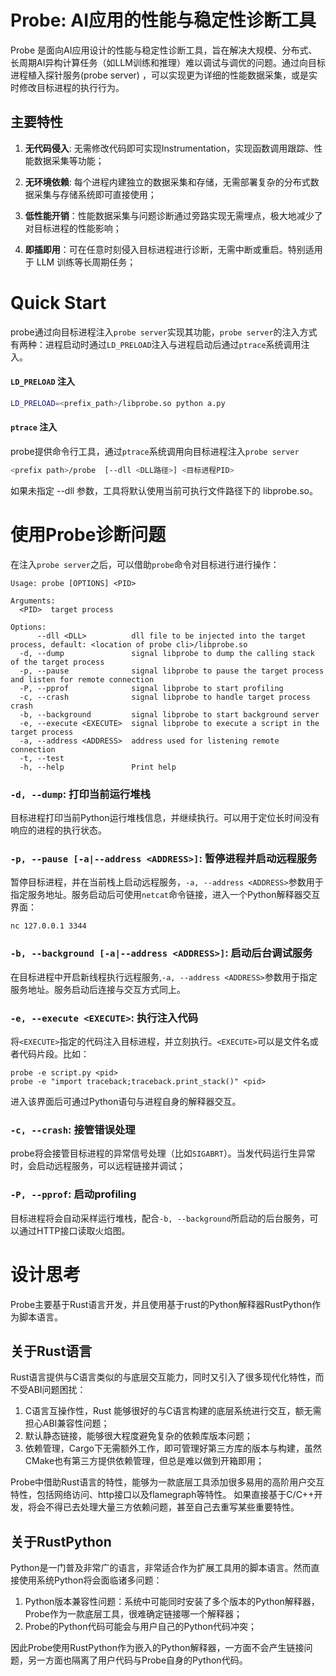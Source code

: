 # Probe: AI应用的性能与稳定性诊断工具

Probe 是面向AI应用设计的性能与稳定性诊断工具，旨在解决大规模、分布式、长周期AI异构计算任务（如LLM训练和推理）难以调试与调优的问题。通过向目标进程植入探针服务(probe server) ，可以实现更为详细的性能数据采集，或是实时修改目标进程的执行行为。

## 主要特性

1. **无代码侵入**: 无需修改代码即可实现Instrumentation，实现函数调用跟踪、性能数据采集等功能；

2. **无环境依赖**: 每个进程内建独立的数据采集和存储，无需部署复杂的分布式数据采集与存储系统即可直接使用；

3. **低性能开销**：性能数据采集与问题诊断通过旁路实现无需埋点，极大地减少了对目标进程的性能影响；

4. **即插即用**：可在任意时刻侵入目标进程进行诊断，无需中断或重启。特别适用于 LLM 训练等长周期任务；

# Quick Start

probe通过向目标进程注入`probe server`实现其功能，`probe server`的注入方式有两种：进程启动时通过`LD_PRELOAD`注入与进程启动后通过`ptrace`系统调用注入。

#### `LD_PRELOAD` 注入

```bash
LD_PRELOAD=<prefix_path>/libprobe.so python a.py 
```

#### `ptrace` 注入
probe提供命令行工具，通过`ptrace`系统调用向目标进程注入`probe server`
```bash
<prefix path>/probe  [--dll <DLL路径>] <目标进程PID>
```
如果未指定 --dll 参数，工具将默认使用当前可执行文件路径下的 libprobe.so。

# 使用Probe诊断问题

在注入`probe server`之后，可以借助`probe`命令对目标进行进行操作：

```
Usage: probe [OPTIONS] <PID>

Arguments:
  <PID>  target process

Options:
      --dll <DLL>          dll file to be injected into the target process, default: <location of probe cli>/libprobe.so
  -d, --dump               signal libprobe to dump the calling stack of the target process
  -p, --pause              signal libprobe to pause the target process and listen for remote connection
  -P, --pprof              signal libprobe to start profiling
  -c, --crash              signal libprobe to handle target process crash
  -b, --background         signal libprobe to start background server
  -e, --execute <EXECUTE>  signal libprobe to execute a script in the target process
  -a, --address <ADDRESS>  address used for listening remote connection
  -t, --test               
  -h, --help               Print help
```

### `-d, --dump`: 打印当前运行堆栈

目标进程打印当前Python运行堆栈信息，并继续执行。可以用于定位长时间没有响应的进程的执行状态。

### `-p, --pause [-a|--address <ADDRESS>]`: 暂停进程并启动远程服务

暂停目标进程，并在当前栈上启动远程服务，`-a, --address <ADDRESS>`参数用于指定服务地址。服务启动后可使用`netcat`命令链接，进入一个Python解释器交互界面：

```shell
nc 127.0.0.1 3344
```

### `-b, --background [-a|--address <ADDRESS>]`: 启动后台调试服务

在目标进程中开启新线程执行远程服务,`-a, --address <ADDRESS>`参数用于指定服务地址。服务启动后连接与交互方式同上。

### `-e, --execute <EXECUTE>`: 执行注入代码

将`<EXECUTE>`指定的代码注入目标进程，并立刻执行。`<EXECUTE>`可以是文件名或者代码片段。比如：
```
probe -e script.py <pid>
probe -e "import traceback;traceback.print_stack()" <pid>
```

进入该界面后可通过Python语句与进程自身的解释器交互。

### `-c, --crash`: 接管错误处理

probe将会接管目标进程的异常信号处理（比如`SIGABRT`）。当发代码运行生异常时，会启动远程服务，可以远程链接并调试；

### `-P, --pprof`: 启动profiling

目标进程将会自动采样运行堆栈，配合`-b, --background`所启动的后台服务，可以通过HTTP接口读取火焰图。

# 设计思考

Probe主要基于Rust语言开发，并且使用基于rust的Python解释器RustPython作为脚本语言。

## 关于Rust语言

Rust语言提供与C语言类似的与底层交互能力，同时又引入了很多现代化特性，而不受ABI问题困扰：
1. C语言互操作性，Rust 能够很好的与C语言构建的底层系统进行交互，额无需担心ABI兼容性问题；
2. 默认静态链接，能够很大程度避免复杂的依赖库版本问题；
3. 依赖管理，Cargo下无需额外工作，即可管理好第三方库的版本与构建，虽然CMake也有第三方提供依赖管理，但总是难以做到开箱即用；

Probe中借助Rust语言的特性，能够为一款底层工具添加很多易用的高阶用户交互特性，包括网络访问、http接口以及flamegraph等特性。
如果直接基于C/C++开发，将会不得已去处理大量三方依赖问题，甚至自己去重写某些重要特性。

## 关于RustPython

Python是一门普及非常广的语言，非常适合作为扩展工具用的脚本语言。然而直接使用系统Python将会面临诸多问题：
1. Python版本兼容性问题：系统中可能同时安装了多个版本的Python解释器，Probe作为一款底层工具，很难确定链接哪一个解释器；
2. Probe的Python代码可能会与用户自己的Python代码冲突；

因此Probe使用RustPython作为嵌入的Python解释器，一方面不会产生链接问题，另一方面也隔离了用户代码与Probe自身的Python代码。